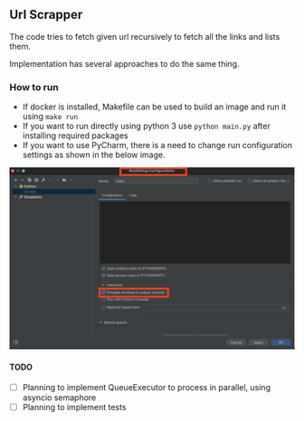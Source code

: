 ## Url Scrapper

The code tries to fetch given url recursively to fetch all the links and lists them.

Implementation has several approaches to do the same thing.

### How to run

- If docker is installed, Makefile can be used to build an image and run it using `make run`
- If you want to run directly using python 3 use `python main.py` after installing required packages
- If you want to use PyCharm, there is a need to change run configuration settings as shown in the below image.

![PyCharm](docs/run-configuration.png)

#### TODO
- [ ] Planning to implement QueueExecutor to process in parallel, using asyncio semaphore
- [ ] Planning to implement tests